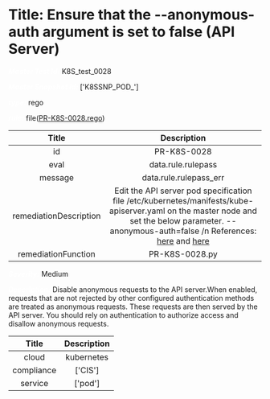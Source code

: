 



# Title:  Ensure that the --anonymous-auth argument is set to false (API Server) 


***<font color="white">Master Test Id:</font>*** K8S_test_0028

***<font color="white">Master Snapshot Id:</font>*** ['K8SSNP_POD_']

***<font color="white">type:</font>*** rego

***<font color="white">rule:</font>*** file([PR-K8S-0028.rego])  
  
  
  
  

|Title|Description|
| :---: | :---: |
|id|PR-K8S-0028|
|eval|data.rule.rulepass|
|message|data.rule.rulepass_err|
|remediationDescription|Edit the API server pod specification file /etc/kubernetes/manifests/kube-apiserver.yaml on the master node and set the below parameter. --anonymous-auth=false /n References: <a href='https://kubernetes.io/docs/admin/kube-apiserver/' target='_blank'>here</a> and <a href='https://kubernetes.io/docs/admin/authentication/#anonymous-requests' target='_blank'>here</a>|
|remediationFunction|PR-K8S-0028.py|


***<font color="white">Severity:</font>*** Medium

***<font color="white">Description:</font>***  Disable anonymous requests to the API server.When enabled, requests that are not rejected by other configured authentication methods are treated as anonymous requests. These requests are then served by the API server. You should rely on authentication to authorize access and disallow anonymous requests.   
  
  

|Title|Description|
| :---: | :---: |
|cloud|kubernetes|
|compliance|['CIS']|
|service|['pod']|



[PR-K8S-0028.rego]: https://github.com/prancer-io/prancer-compliance-test/tree/master/kubernetes/cloud/PR-K8S-0028.rego
